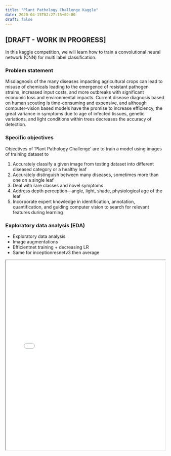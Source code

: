 ```yaml
---
title: "Plant Pathology Challenge Kaggle"
date: 2020-04-15T02:27:15+02:00
draft: false
---
```


## [DRAFT - WORK IN PROGRESS]

In this kaggle competition, we will learn how to train a convolutional neural network (CNN) for multi label classification.

### Problem statement

Misdiagnosis of the many diseases impacting agricultural crops can lead to misuse of chemicals leading to the emergence of resistant pathogen strains, increased input costs, and more outbreaks with significant economic loss and environmental impacts. Current disease diagnosis based on human scouting is time-consuming and expensive, and although computer-vision based models have the promise to increase efficiency, the great variance in symptoms due to age of infected tissues, genetic variations, and light conditions within trees decreases the accuracy of detection.

### Specific objectives

Objectives of ‘Plant Pathology Challenge’ are to train a model using images of training dataset to 
1) Accurately classify a given image from testing dataset into different diseased category or a healthy leaf
2) Accurately distinguish between many diseases, sometimes more than one on a single leaf
3) Deal with rare classes and novel symptoms
4) Address depth perception—angle, light, shade, physiological age of the leaf
5) Incorporate expert knowledge in identification, annotation, quantification, and guiding computer vision to search for relevant features during learning

### Exploratory data analysis (EDA)


* Exploratory data analysis
* Image augmentations
* Efficientnet training + decreasing LR
* Same for inceptionresnetv3 then average

<iframe src="/custom_html/fig1_tpu.html" width="100%" height="600"></iframe>